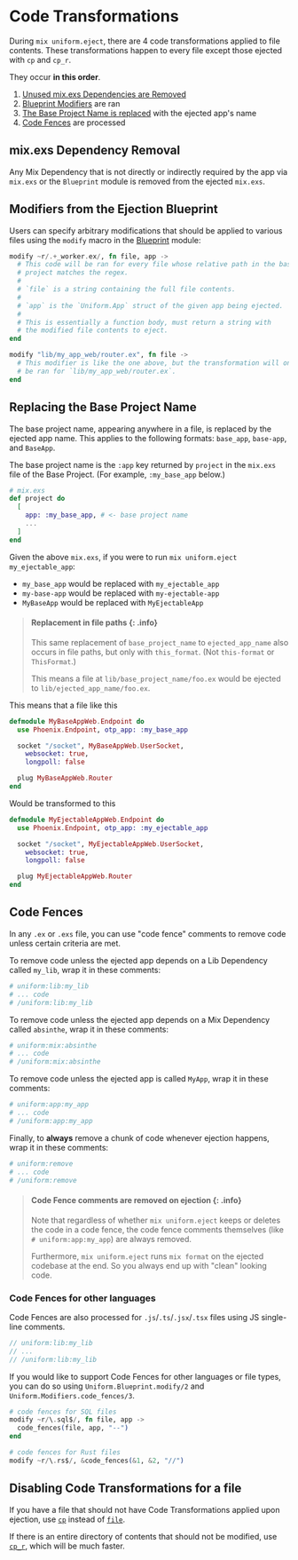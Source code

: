 # Code Transformations

During `mix uniform.eject`, there are 4 code transformations applied to file
contents. These transformations happen to every file except those ejected with
`cp` and `cp_r`.

They occur **in this order**.

1. [Unused mix.exs Dependencies are Removed](#mix-exs-dependency-removal)
2. [Blueprint Modifiers](#modifiers-from-the-ejection-blueprint) are ran
3. [The Base Project Name is replaced](#replacing-the-base-project-name) with the ejected app's name
4. [Code Fences](#code-fences) are processed

## mix.exs Dependency Removal

Any Mix Dependency that is not directly or indirectly required by the app via
`mix.exs` or the `Blueprint` module is removed from the ejected `mix.exs`.

## Modifiers from the Ejection Blueprint

Users can specify arbitrary modifications that should be applied to various
files using the `modify` macro in the [Blueprint](`Uniform.Blueprint`) module:

```elixir
modify ~r/.+_worker.ex/, fn file, app ->
  # This code will be ran for every file whose relative path in the base
  # project matches the regex.
  #
  # `file` is a string containing the full file contents.
  #
  # `app` is the `Uniform.App` struct of the given app being ejected.
  #
  # This is essentially a function body, must return a string with
  # the modified file contents to eject.
end

modify "lib/my_app_web/router.ex", fn file ->
  # This modifier is like the one above, but the transformation will only
  # be ran for `lib/my_app_web/router.ex`.
end
```

## Replacing the Base Project Name

The base project name, appearing anywhere in a file, is replaced by the ejected
app name. This applies to the following formats: `base_app`, `base-app`, and
`BaseApp`.

The base project name is the `:app` key returned by `project` in the `mix.exs`
file of the Base Project. (For example, `:my_base_app` below.)

```elixir
# mix.exs
def project do
  [
    app: :my_base_app, # <- base project name
    ...
  ]
end
```

Given the above `mix.exs`, if you were to run `mix uniform.eject my_ejectable_app`:

- `my_base_app` would be replaced with `my_ejectable_app`
- `my-base-app` would be replaced with `my-ejectable-app`
- `MyBaseApp` would be replaced with `MyEjectableApp`

> #### Replacement in file paths {: .info}
>
> This same replacement of `base_project_name` to `ejected_app_name` also
> occurs in file paths, but only with `this_format`. (Not `this-format` or
> `ThisFormat`.)
>
> This means a file at `lib/base_project_name/foo.ex` would be ejected to
> `lib/ejected_app_name/foo.ex`.

This means that a file like this

```elixir
defmodule MyBaseAppWeb.Endpoint do
  use Phoenix.Endpoint, otp_app: :my_base_app

  socket "/socket", MyBaseAppWeb.UserSocket,
    websocket: true,
    longpoll: false

  plug MyBaseAppWeb.Router
end
```

Would be transformed to this

```elixir
defmodule MyEjectableAppWeb.Endpoint do
  use Phoenix.Endpoint, otp_app: :my_ejectable_app

  socket "/socket", MyEjectableAppWeb.UserSocket,
    websocket: true,
    longpoll: false

  plug MyEjectableAppWeb.Router
end
```

## Code Fences

In any `.ex` or `.exs` file, you can use "code fence" comments to remove code
unless certain criteria are met.

To remove code unless the ejected app depends on a Lib Dependency called
`my_lib`, wrap it in these comments:

```elixir
# uniform:lib:my_lib
# ... code
# /uniform:lib:my_lib
```

To remove code unless the ejected app depends on a Mix Dependency called
`absinthe`, wrap it in these comments:

```elixir
# uniform:mix:absinthe
# ... code
# /uniform:mix:absinthe
```

To remove code unless the ejected app is called `MyApp`, wrap it in these
comments:

```elixir
# uniform:app:my_app
# ... code
# /uniform:app:my_app
```

Finally, to **always** remove a chunk of code whenever ejection happens, wrap
it in these comments:

```elixir
# uniform:remove
# ... code
# /uniform:remove
```

> #### Code Fence comments are removed on ejection {: .info}
>
> Note that regardless of whether `mix uniform.eject` keeps or deletes the code in a
> code fence, the code fence comments themselves (like `# uniform:app:my_app`)
> are always removed.
>
> Furthermore, `mix uniform.eject` runs `mix format` on the ejected codebase at
> the end. So you always end up with "clean" looking code.

### Code Fences for other languages

Code Fences are also processed for `.js`/`.ts`/`.jsx`/`.tsx` files using JS
single-line comments.

```js
// uniform:lib:my_lib
// ...
// /uniform:lib:my_lib
```

If you would like to support Code Fences for other languages or file types, you
can do so using `Uniform.Blueprint.modify/2` and
`Uniform.Modifiers.code_fences/3`.

```elixir
# code fences for SQL files
modify ~r/\.sql$/, fn file, app ->
  code_fences(file, app, "--")
end

# code fences for Rust files
modify ~r/\.rs$/, &code_fences(&1, &2, "//")
```

## Disabling Code Transformations for a file

If you have a file that should not have Code Transformations applied upon
ejection, use [`cp`](Uniform.Blueprint.html#cp/2) instead of
[`file`](Uniform.Blueprint.html#file/2).

If there is an entire directory of contents that should not be modified, use
[`cp_r`](Uniform.Blueprint.html#cp_r/2), which will be much faster.

